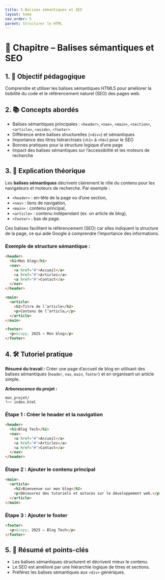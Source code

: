 ```yaml
---
title: 5.Balises sémantiques et SEO
layout: home
nav_order: 5
parent: Structurer le HTML
---
```


# 📘 Chapitre – Balises sémantiques et SEO

## 1. 🎯 Objectif pédagogique

Comprendre et utiliser les balises sémantiques HTML5 pour améliorer la lisibilité du code et le référencement naturel (SEO) des pages web.

## 2. 📚 Concepts abordés

* Balises sémantiques principales : `<header>`, `<nav>`, `<main>`, `<section>`, `<article>`, `<aside>`, `<footer>`
* Différence entre balises structurelles (`<div>`) et sémantiques
* Importance des titres hiérarchisés (`<h1>` à `<h6>`) pour le SEO
* Bonnes pratiques pour la structure logique d’une page
* Impact des balises sémantiques sur l’accessibilité et les moteurs de recherche

## 3. 🧠 Explication théorique

Les **balises sémantiques** décrivent clairement le rôle du contenu pour les navigateurs et moteurs de recherche. Par exemple :

* `<header>` : en-tête de la page ou d’une section,
* `<nav>` : liens de navigation,
* `<main>` : contenu principal,
* `<article>` : contenu indépendant (ex. un article de blog),
* `<footer>` : bas de page.

Ces balises facilitent le référencement (SEO) car elles indiquent la structure de la page, ce qui aide Google à comprendre l’importance des informations.

### Exemple de structure sémantique :

```html
<header>
  <h1>Mon blog</h1>
  <nav>
    <a href="#">Accueil</a>
    <a href="#">Articles</a>
    <a href="#">Contact</a>
  </nav>
</header>

<main>
  <article>
    <h2>Titre de l’article</h2>
    <p>Contenu de l’article…</p>
  </article>
</main>

<footer>
  <p>&copy; 2025 – Mon blog</p>
</footer>
```

## 4. 🛠 Tutoriel pratique

**Résumé du travail :**
Créer une page d’accueil de blog en utilisant des balises sémantiques (`header`, `nav`, `main`, `footer`) et en organisant un article simple.

**Arborescence du projet :**

```
mon_projet/
└── index.html
```

### **Étape 1 : Créer le header et la navigation**

```html
<header>
  <h1>Blog Tech</h1>
  <nav>
    <a href="#">Accueil</a>
    <a href="#">Articles</a>
    <a href="#">Contact</a>
  </nav>
</header>
```

### **Étape 2 : Ajouter le contenu principal**

```html
<main>
  <article>
    <h2>Bienvenue sur mon blog</h2>
    <p>Découvrez des tutoriels et astuces sur le développement web.</p>
  </article>
</main>
```

### **Étape 3 : Ajouter le footer**

```html
<footer>
  <p>&copy; 2025 – Blog Tech</p>
</footer>
```

## 5. 🧾 Résumé et points-clés

* Les balises sémantiques structurent et décrivent mieux le contenu.
* Le SEO est amélioré par une hiérarchie logique de titres et sections.
* Préférez les balises sémantiques aux `<div>` génériques.

